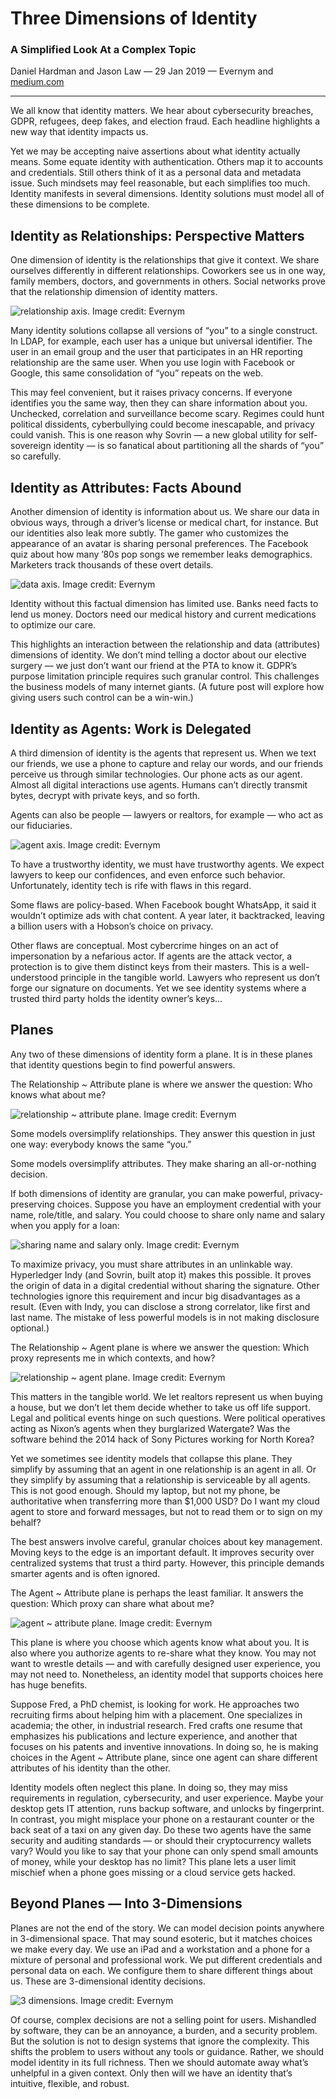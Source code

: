 # Three Dimensions of Identity
### A Simplified Look At a Complex Topic
Daniel Hardman and Jason Law &mdash; 29 Jan 2019 &mdash; Evernym and [medium.com](https://medium.com/evernym/three-dimensions-of-identity-bc06ae4aec1c) 

<hr>

We all know that identity matters. We hear about cybersecurity breaches, GDPR, refugees, deep fakes, and election fraud. Each headline highlights a new way that identity impacts us.

Yet we may be accepting naive assertions about what identity actually means. Some equate identity with authentication. Others map it to accounts and credentials. Still others think of it as a personal data and metadata issue. Such mindsets may feel reasonable, but each simplifies too much. Identity manifests in several dimensions. Identity solutions must model all of these dimensions to be complete.

## Identity as Relationships: Perspective Matters
One dimension of identity is the relationships that give it context. We share ourselves differently in different relationships. Coworkers see us in one way, family members, doctors, and governments in others. Social networks prove that the relationship dimension of identity matters.

![relationship axis. Image credit: Evernym](assets/rel-axis.webp)

Many identity solutions collapse all versions of “you” to a single construct. In LDAP, for example, each user has a unique but universal identifier. The user in an email group and the user that participates in an HR reporting relationship are the same user. When you use login with Facebook or Google, this same consolidation of “you” repeats on the web.

This may feel convenient, but it raises privacy concerns. If everyone identifies you the same way, then they can share information about you. Unchecked, correlation and surveillance become scary. Regimes could hunt political dissidents, cyberbullying could become inescapable, and privacy could vanish. This is one reason why Sovrin — a new global utility for self-sovereign identity — is so fanatical about partitioning all the shards of “you” so carefully.

## Identity as Attributes: Facts Abound
Another dimension of identity is information about us. We share our data in obvious ways, through a driver’s license or medical chart, for instance. But our identities also leak more subtly. The gamer who customizes the appearance of an avatar is sharing personal preferences. The Facebook quiz about how many ’80s pop songs we remember leaks demographics. Marketers track thousands of these overt details.

![data axis. Image credit: Evernym](assets/data-axis.webp)

Identity without this factual dimension has limited use. Banks need facts to lend us money. Doctors need our medical history and current medications to optimize our care.

This highlights an interaction between the relationship and data (attributes) dimensions of identity. We don’t mind telling a doctor about our elective surgery — we just don’t want our friend at the PTA to know it. GDPR’s purpose limitation principle requires such granular control. This challenges the business models of many internet giants. (A future post will explore how giving users such control can be a win-win.)

## Identity as Agents: Work is Delegated
A third dimension of identity is the agents that represent us. When we text our friends, we use a phone to capture and relay our words, and our friends perceive us through similar technologies. Our phone acts as our agent. Almost all digital interactions use agents. Humans can’t directly transmit bytes, decrypt with private keys, and so forth.

Agents can also be people — lawyers or realtors, for example — who act as our fiduciaries.

![agent axis. Image credit: Evernym](assets/agent-axis.webp)

To have a trustworthy identity, we must have trustworthy agents. We expect lawyers to keep our confidences, and even enforce such behavior. Unfortunately, identity tech is rife with flaws in this regard.

Some flaws are policy-based. When Facebook bought WhatsApp, it said it wouldn’t optimize ads with chat content. A year later, it backtracked, leaving a billion users with a Hobson’s choice on privacy.

Other flaws are conceptual. Most cybercrime hinges on an act of impersonation by a nefarious actor. If agents are the attack vector, a protection is to give them distinct keys from their masters. This is a well-understood principle in the tangible world. Lawyers who represent us don’t forge our signature on documents. Yet we see identity systems where a trusted third party holds the identity owner’s keys…

## Planes
Any two of these dimensions of identity form a plane. It is in these planes that identity questions begin to find powerful answers.

The Relationship ~ Attribute plane is where we answer the question: Who knows what about me?

![relationship ~ attribute plane. Image credit: Evernym](assets/rel-attr-plane.webp)

Some models oversimplify relationships. They answer this question in just one way: everybody knows the same “you.”

Some models oversimplify attributes. They make sharing an all-or-nothing decision.

If both dimensions of identity are granular, you can make powerful, privacy-preserving choices. Suppose you have an employment credential with your name, role/title, and salary. You could choose to share only name and salary when you apply for a loan:

![sharing name and salary only. Image credit: Evernym](assets/share-name-salary.webp)

To maximize privacy, you must share attributes in an unlinkable way. Hyperledger Indy (and Sovrin, built atop it) makes this possible. It proves the origin of data in a digital credential without sharing the signature. Other technologies ignore this requirement and incur big disadvantages as a result. (Even with Indy, you can disclose a strong correlator, like first and last name. The mistake of less powerful models is in not making disclosure optional.)

The Relationship ~ Agent plane is where we answer the question: Which proxy represents me in which contexts, and how?

![relationship ~ agent plane. Image credit: Evernym](assets/rel-agent-plane.webp)

This matters in the tangible world. We let realtors represent us when buying a house, but we don’t let them decide whether to take us off life support. Legal and political events hinge on such questions. Were political operatives acting as Nixon’s agents when they burglarized Watergate? Was the software behind the 2014 hack of Sony Pictures working for North Korea?

Yet we sometimes see identity models that collapse this plane. They simplify by assuming that an agent in one relationship is an agent in all. Or they simplify by assuming that a relationship is serviceable by all agents. This is not good enough. Should my laptop, but not my phone, be authoritative when transferring more than $1,000 USD? Do I want my cloud agent to store and forward messages, but not to read them or to sign on my behalf?

The best answers involve careful, granular choices about key management. Moving keys to the edge is an important default. It improves security over centralized systems that trust a third party. However, this principle demands smarter agents and is often ignored.

The Agent ~ Attribute plane is perhaps the least familiar. It answers the question: Which proxy can share what about me?

![agent ~ attribute plane. Image credit: Evernym](assets/agent-attr-plane.webp)

This plane is where you choose which agents know what about you. It is also where you authorize agents to re-share what they know. You may not want to wrestle details — and with carefully designed user experience, you may not need to. Nonetheless, an identity model that supports choices here has huge benefits.

Suppose Fred, a PhD chemist, is looking for work. He approaches two recruiting firms about helping him with a placement. One specializes in academia; the other, in industrial research. Fred crafts one resume that emphasizes his publications and lecture experience, and another that focuses on his patents and inventive innovations. In doing so, he is making choices in the Agent ~ Attribute plane, since one agent can share different attributes of his identity than the other.

Identity models often neglect this plane. In doing so, they may miss requirements in regulation, cybersecurity, and user experience. Maybe your desktop gets IT attention, runs backup software, and unlocks by fingerprint. In contrast, you might misplace your phone on a restaurant counter or the back seat of a taxi on any given day. Do these two agents have the same security and auditing standards — or should their cryptocurrency wallets vary? Would you like to say that your phone can only spend small amounts of money, while your desktop has no limit? This plane lets a user limit mischief when a phone goes missing or a cloud service gets hacked.

## Beyond Planes — Into 3-Dimensions
Planes are not the end of the story. We can model decision points anywhere in 3-dimensional space. That may sound esoteric, but it matches choices we make every day. We use an iPad and a workstation and a phone for a mixture of personal and professional work. We put different credentials and personal data on each. We configure them to share different things about us. These are 3-dimensional identity decisions.

![3 dimensions. Image credit: Evernym](assets/3d.webp)

Of course, complex decisions are not a selling point for users. Mishandled by software, they can be an annoyance, a burden, and a security problem. But the solution is not to design systems that ignore the complexity. This shifts the problem to users without any tools or guidance. Rather, we should model identity in its full richness. Then we should automate away what’s unhelpful in a given context. Only then will we have an identity that’s intuitive, flexible, and robust.